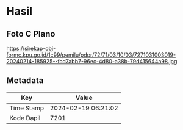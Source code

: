 # Hasil

## Foto C Plano

https://sirekap-obj-formc.kpu.go.id/1c99/pemilu/pdpr/72/71/03/10/03/7271031003019-20240214-185925--fcd7abb7-96ec-4d80-a38b-79d415644a98.jpg


## Metadata

| Key        | Value               |
| ---------- | ------------------- |
| Time Stamp | 2024-02-19 06:21:02 |
| Kode Dapil | 7201                |



